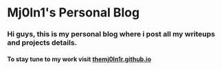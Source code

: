 # Mj0ln1's Personal Blog

### Hi guys, this is my personal blog where i post all my writeups and projects details.

#### To stay tune to my work visit **[themj0ln1r.github.io](https://themj0ln1r.github.io)**
